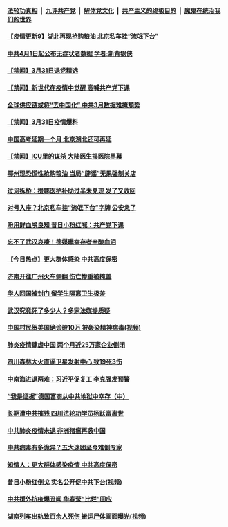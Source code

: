 ####  [法轮功真相](../../../../basic/blob/master/README.md?t=04010901) &nbsp;|&nbsp; [九评共产党](../../../../9ping.md/blob/master/README.md?t=04010901) &nbsp;|&nbsp; [解体党文化](../../../../jtdwh.md/blob/master/README.md?t=04010901)  &nbsp;|&nbsp; [共产主义的终极目的](../../../../gczydzjmd.md/blob/master/README.md?t=04010901) &nbsp;|&nbsp; [魔鬼在统治我们的世界](../../../../mgztzwmdsj.md/blob/master/README.md?t=04010901) 

#### [【疫情更新9】湖北再现抢购粮油 北京私车挂“流氓下台”](../pages/prog204/a102811401.md?t=04010901) 

#### [中共4月1日起公布无症状者数据  学者:新背锅侠](../pages/prog204/a102812935.md?t=04010901) 


#### [【禁闻】3月31日退党精选](../pages/prog204/a102812953.md?t=04010901) 

#### [【禁闻】新世代在疫情中觉醒 高喊共产党下课](../pages/prog204/a102812933.md?t=04010901) 

#### [全球供应链或将“去中国化” 中共3月数据难掩颓势](../pages/prog204/a102812883.md?t=04010901) 

#### [【禁闻】3月31日疫情爆料](../pages/prog204/a102812916.md?t=04010901) 

#### [中国高考延期一个月 北京湖北还可再延](../pages/prog204/a102812837.md?t=04010901) 

#### [【禁闻】ICU里的谋杀  大陆医生揭医院黑幕](../pages/prog204/a102812823.md?t=04010901) 

#### [鄂州现恐慌性抢购粮油  当局“辟谣”无果强制关店](../pages/prog204/a102812799.md?t=04010901) 

#### [过河拆桥：援鄂医护补助过半未兑现 发了又收回](../pages/prog204/a102812680.md?t=04010901) 

#### [对号入座？北京私车挂“流氓下台”字牌 公安急了](../pages/prog204/a102812554.md?t=04010901) 

#### [盼用鲜血唤良知 昔日小粉红喊：共产党下课](../pages/prog204/a102812639.md?t=04010901) 

#### [忘不了武汉哀嚎！德媒曝幸存者辛酸血泪](../pages/prog204/a102812487.md?t=04010901) 

#### [【今日热点】更大群体感染 中共高度保密](../pages/prog204/a102812420.md?t=04010901) 

#### [济南开往广州火车侧翻 伤亡惨重被掩盖](../pages/prog204/a102812480.md?t=04010901) 

#### [华人回国被封门 留学生隔离卫生极差](../pages/prog204/a102812445.md?t=04010901) 

#### [武汉究竟死了多少人？多家法媒提质疑](../pages/prog204/a102812419.md?t=04010901) 

#### [中国村民贺美国确诊破10万 被轰染精神病毒(视频)](../pages/prog204/a102812413.md?t=04010901) 

#### [肺炎疫情肆虐中国 两个月近25万家企业倒闭](../pages/prog204/a102812389.md?t=04010901) 

#### [四川森林大火直逼卫星发射中心 致19死3伤](../pages/prog204/a102812384.md?t=04010901) 

#### [中南海进退两难：习近平促复工 李克强发预警](../pages/prog204/a102812306.md?t=04010901) 

#### [“我是证据”德国富商从中共地狱中幸存（中）](../pages/prog204/a102812324.md?t=04010901) 

#### [长期遭中共摧残 四川法轮功学员杨跃富离世](../pages/prog204/a102812270.md?t=04010901) 

#### [中共肺炎疫情未退 非洲猪瘟再袭中国](../pages/prog204/a102812305.md?t=04010901) 

#### [中共病毒有多诡异？五大迷团至今难倒专家](../pages/prog204/a102812274.md?t=04010901) 

#### [知情人：更大群体感染疫情 中共高度保密](../pages/prog204/a102812244.md?t=04010901) 

#### [昔日小粉红倒戈 实名公开促中共下台(视频)](../pages/prog204/a102812218.md?t=04010901) 

#### [中共援外抗疫爆丑闻 华春莹“比烂”回应](../pages/prog204/a102812212.md?t=04010901) 

#### [湖南列车出轨致百余人死伤 搬运尸体画面曝光(视频)](../pages/prog204/a102812179.md?t=04010901) 

